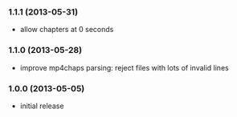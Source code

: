 ### 1.1.1 (2013-05-31)

* allow chapters at 0 seconds

### 1.1.0 (2013-05-28)

* improve mp4chaps parsing: reject files with lots of invalid lines

### 1.0.0 (2013-05-05)

* initial release